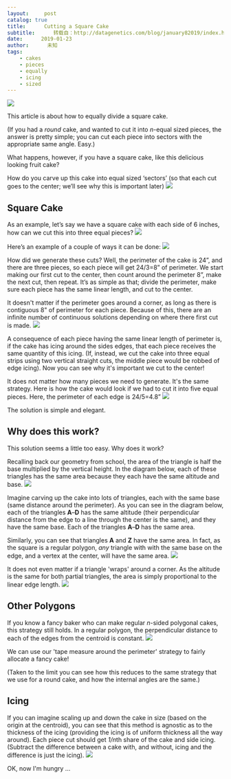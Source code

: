 ```yaml
---
layout:     post
catalog: true
title:      Cutting a Square Cake
subtitle:      转载自：http://datagenetics.com/blog/january82019/index.html
date:      2019-01-23
author:      未知
tags:
    - cakes
    - pieces
    - equally
    - icing
    - sized
---
```

![](http://datagenetics.com/blog/january82019/rc1.png)


This article is about how to equally divide a square cake.

(If you had a *round* cake, and wanted to cut it into *n*-equal sized pieces, the answer is pretty simple; you can cut each piece into sectors with the appropriate same angle. Easy.)

What happens, however, if you have a square cake, like this delicious looking fruit cake?

How do you carve up this cake into equal sized ‘sectors’ (so that each cut goes to the center; we’ll see why this is important later)
![](http://datagenetics.com/blog/january82019/fc.png)


## Square Cake

As an example, let’s say we have a square cake with each side of 6 inches, how can we cut this into three equal pieces? 
![](http://datagenetics.com/blog/january82019/blank.png)


Here’s an example of a couple of ways it can be done:
![](http://datagenetics.com/blog/january82019/two.png)


How did we generate these cuts? Well, the perimeter of the cake is 24”, and there are three pieces, so each piece will get 24/3=8” of perimeter. We start making our first cut to the center, then count around the perimeter 8”, make the next cut, then repeat. It’s as simple as that; divide the perimeter, make sure each piece has the same linear length, and cut to the center.

It doesn't matter if the perimeter goes around a corner, as long as there is contiguous 8" of perimeter for each piece. Because of this, there are an infinite number of continuous solutions depending on where there first cut is made.
![](http://datagenetics.com/blog/january82019/twoa.png)


A consequence of each piece having the same linear length of perimeter is, if the cake has icing around the sides edges, that each piece receives the same quantity of this icing. (If, instead, we cut the cake into three equal strips using two vertical straight cuts, the middle piece would be robbed of edge icing). Now you can see why it's important we cut to the center!

It does not matter how many pieces we need to generate. It's the same strategy. Here is how the cake would look if we had to cut it into five equal pieces. Here, the perimeter of each edge is 24/5=4.8”
![](http://datagenetics.com/blog/january82019/five.png)


The solution is simple and elegant.

## Why does this work?

This solution seems a little too easy. Why does it work?

Recalling back our geometry from school, the area of the triangle is half the base multiplied by the vertical height. In the diagram below, each of these triangles has the same area because they each have the same altitude and base.
![](http://datagenetics.com/blog/january82019/tri.png)


Imagine carving up the cake into lots of triangles, each with the same base (same distance around the perimeter). As you can see in the diagram below, each of the triangles **A**–**D** has the same altitude (their perpendicular distance from the edge to a line through the center is the same), and they have the same base. Each of the triangles **A**–**D** has the same area.

Similarly, you can see that triangles **A** and **Z** have the same area. In fact, as the square is a regular polygon, *any* triangle with with the same base on the edge, and a vertex at the center, will have the same area.
![](http://datagenetics.com/blog/january82019/explain.png)


It does not even matter if a triangle 'wraps' around a corner. As the altitude is the same for both partial triangles, the area is simply proportional to the linear edge length.
![](http://datagenetics.com/blog/january82019/partial.png)


## Other Polygons

If you know a fancy baker who can make regular *n*-sided polygonal cakes, this strategy still holds. In a regular polygon, the perpendicular distance to each of the edges from the centroid is constant.
![](http://datagenetics.com/blog/january82019/fancy.png)


We can use our 'tape measure around the perimeter' strategy to fairly allocate a fancy cake!

(Taken to the limit you can see how this reduces to the same strategy that we use for a round cake, and how the internal angles are the same.)

## Icing

If you can imagine scaling up and down the cake in size (based on the origin at the centroid), you can see that this method is agnostic as to the thickness of the icing (providing the icing is of uniform thickness all the way around). Each piece cut should get *1/n*th share of the cake and side icing. (Subtract the difference between a cake with, and without, icing and the difference is just the icing).
![](http://datagenetics.com/blog/january82019/icing.png)


OK, now I'm hungry …









